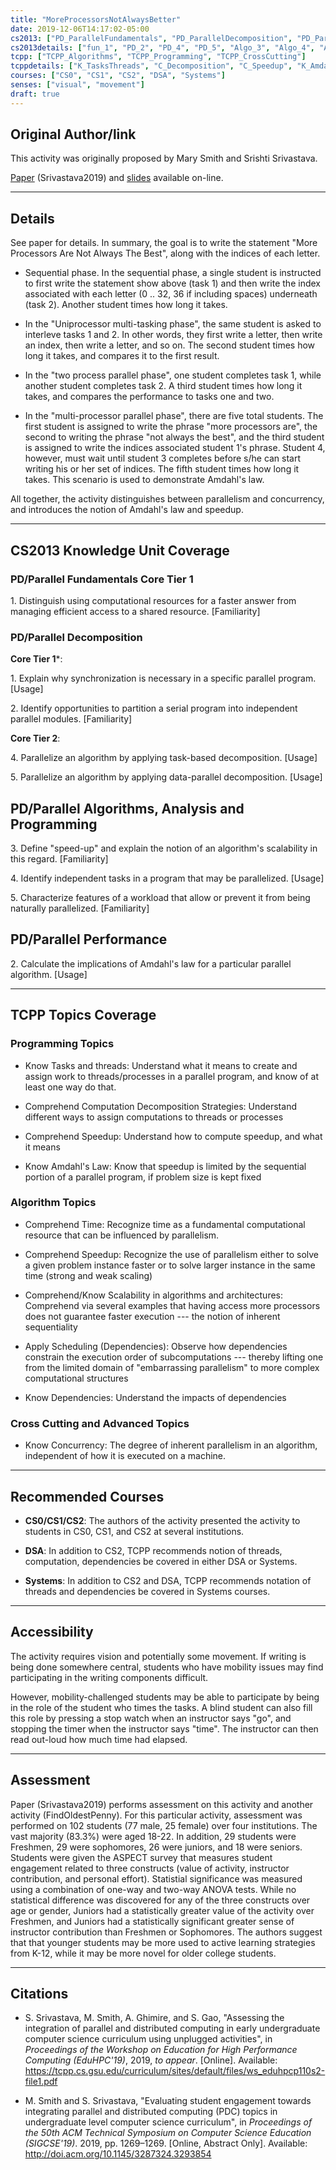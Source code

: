 ```yaml
---
title: "MoreProcessorsNotAlwaysBetter"
date: 2019-12-06T14:17:02-05:00
cs2013: ["PD_ParallelFundamentals", "PD_ParallelDecomposition", "PD_ParallelAlgorithms", "PD_ParallelPerformance"]
cs2013details: ["fun_1", "PD_2", "PD_4", "PD_5", "Algo_3", "Algo_4", "Algo_5", "Perf_2"]
tcpp: ["TCPP_Algorithms", "TCPP_Programming", "TCPP_CrossCutting"]
tcppdetails: ["K_TasksThreads", "C_Decomposition", "C_Speedup", "K_Amdahl"]
courses: ["CS0", "CS1", "CS2", "DSA", "Systems"]
senses: ["visual", "movement"]
draft: true
---
```


## Original Author/link

This activity was originally proposed by Mary Smith and Srishti Srivastava. 

[Paper](https://tcpp.cs.gsu.edu/curriculum/sites/default/files/ws_eduhpcp110s2-file1.pdf) (Srivastava2019) and [slides](https://tcpp.cs.gsu.edu/curriculum/sites/default/files/Srishti_Mary_EduHPC_SC2019_Presentation.pdf) 
available on-line.

---

## Details

See paper for details. In summary, the goal is to write the statement 
"More Processors Are Not Always The Best", along with the indices of each letter. 

* Sequential phase. In the sequential phase, a single student is instructed 
  to first write the statement show above (task 1) and then write the index 
  associated with each letter (0 .. 32, 36 if including spaces) underneath (task 2). 
  Another student times how long it takes.

* In the "Uniprocessor multi-tasking phase", the same student is asked to 
  interleve tasks 1 and 2. In other words, they first write a letter, then 
  write an index, then write a letter, and so on. The second student times how 
  long it takes, and compares it to the first result. 

* In the "two process parallel phase", one student completes task 1, while 
  another student completes task 2. A third student times how long it takes, 
  and compares the performance to tasks one and two. 

* In the "multi-processor parallel phase", there are five total students. 
  The first student is assigned to write the phrase "more processors are", 
  the second to writing the phrase "not always the best", and the third 
  student is assigned to write the indices associated student 1's phrase. 
  Student 4, however, must wait until student 3 completes before s/he can 
  start writing his or her set of indices. The fifth student times how 
  long it takes. This scenario is used to demonstrate Amdahl's law.


All together, the activity distinguishes between parallelism and concurrency, 
and introduces the notion of Amdahl's law and speedup.


---
## CS2013 Knowledge Unit Coverage

### PD/Parallel Fundamentals Core Tier 1

1\. Distinguish using computational resources for a faster answer from managing efficient access to a shared resource. [Familiarity]	


### PD/Parallel Decomposition

**Core Tier 1***:

1\. Explain why synchronization is necessary in a specific parallel program. [Usage]

2\. Identify opportunities to partition a serial program into independent parallel modules. [Familiarity]

**Core Tier 2**:

4\. Parallelize an algorithm by applying task-based decomposition. [Usage]

5\. Parallelize an algorithm by applying data-parallel decomposition. [Usage]

## PD/Parallel Algorithms, Analysis and Programming

3\. Define "speed-up" and explain the notion of an algorithm's scalability in this regard. [Familiarity]

4\. Identify independent tasks in a program that may be parallelized. [Usage]

5\. Characterize features of a workload that allow or prevent it from being naturally parallelized. [Familiarity]

## PD/Parallel Performance

2\. Calculate the implications of Amdahl's law for a particular parallel algorithm. [Usage]	

---

## TCPP Topics Coverage

### Programming Topics 

* Know Tasks and threads: Understand what it means to create and assign work to threads/processes in a parallel program, and know of at least one way do that.

* Comprehend Computation Decomposition Strategies: Understand different ways to assign computations to threads or processes

* Comprehend Speedup: Understand how to compute speedup, and what it means

* Know Amdahl's Law: Know that speedup is limited by the sequential portion of a parallel program, if problem size is kept fixed


### Algorithm Topics 

* Comprehend Time: Recognize time as a fundamental computational resource that can be influenced by parallelism.

* Comprehend Speedup: Recognize the use of parallelism either to solve a given problem instance faster or to solve larger instance in the same time (strong and weak scaling)

* Comprehend/Know Scalability in algorithms and architectures: Comprehend via several examples that having access more processors does not guarantee faster execution --- the notion of inherent sequentiality

* Apply Scheduling (Dependencies): Observe how dependencies constrain the execution order of subcomputations --- thereby lifting one from the limited domain of "embarrassing parallelism" to more complex computational structures

* Know Dependencies: Understand the impacts of dependencies 

### Cross Cutting and Advanced Topics 

* Know Concurrency: The degree of inherent parallelism in an algorithm, independent of how it is executed on a machine.



---

## Recommended Courses

* **CS0/CS1/CS2**: The authors of the activity presented the activity to
  students in CS0, CS1, and CS2 at several institutions.

* **DSA**: In addition to CS2, TCPP recommends notion of threads, computation,
   dependencies be covered in either DSA or Systems. 

* **Systems**: In addition to CS2 and DSA, TCPP recommends notation of threads 
   and dependencies be covered in Systems courses.

---

## Accessibility

The activity requires vision and potentially some movement. If writing is 
being done somewhere central, students who have mobility issues may find 
participating in the writing components difficult. 

However, mobility-challenged students may be able to participate by being 
in the role of the student who times the tasks.  A blind student can also 
fill this role by pressing a stop watch when an instructor says "go", and 
stopping the timer when the instructor says "time". The instructor can then 
read out-loud how much time had elapsed.

---


## Assessment 

Paper (Srivastava2019) performs assessment on this activity and another 
activity (FindOldestPenny). For this particular activity, 
assessment was performed on 102 students (77 male, 25 female) over four 
institutions. The vast majority (83.3%) were aged 18-22. In addition, 
29 students were Freshmen, 29 were sophomores, 26 were juniors, and 18 
were seniors. Students were given the ASPECT survey that measures student 
engagement related to three constructs (value of activity, instructor 
contribution, and personal effort). Statistial significance was measured 
using a combination of one-way and two-way ANOVA tests. While no statistical 
difference was discovered for any of the three constructs over age or gender, 
Juniors had a statistically greater value of the activity over Freshmen, and
Juniors had a statistically significant greater sense of instructor 
contribution than Freshmen or Sophomores. The authors suggest that 
that younger students may be more used to active learning strategies
from K-12, while it may be more novel for older college students.

---

## Citations

* S. Srivastava, M. Smith, A. Ghimire, and S. Gao, "Assessing the integration of
  parallel and distributed computing in early undergraduate computer science
  curriculum using unplugged activities", in _Proceedings of the Workshop on
  Education for High Performance Computing (EduHPC'19)_, 2019, _to appear_.
  [Online]. Available: https://tcpp.cs.gsu.edu/curriculum/sites/default/files/ws_eduhpcp110s2-file1.pdf

* M. Smith and S. Srivastava, "Evaluating student engagement towards 
  integrating parallel and distributed computing (PDC) topics in undergraduate 
  level computer science curriculum", in _Proceedings of the 50th ACM 
  Technical Symposium on Computer Science Education (SIGCSE'19)_. 2019, 
  pp. 1269–1269. [Online, Abstract Only]. Available: http://doi.acm.org/10.1145/3287324.3293854




